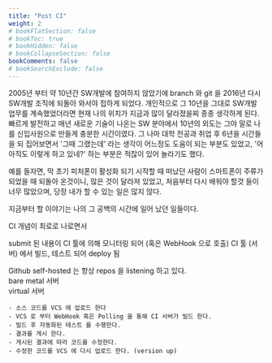 ```yaml
---
title: "Post CI"
weight: 2
# bookFlatSection: false
# bookToc: true
# bookHidden: false
# bookCollapseSection: false
bookComments: false
# bookSearchExclude: false
---
```


2005년 부터 약 10년간 SW개발에 참여하지 않았기에 branch 와 git 을 2016년 다시 SW개발 조직에 되돌아 와서야 접하게 되었다. 개인적으로 그 10년을 그대로 SW개발 업무를 계속했었더라면 현재 나의 위치가 지금과 많이 달라졌을찌 종종 생각하게 된다.  빠르게 발전하고 매년 새로운 기술이 나온는 SW 분야에서 10년의 외도는 그야 말로 나를 신입사원으로 만들게 충분한 시간이였다. 그 나마 대학 전공과 취업 후 6년을 시간들을 되 집어보면서 '그때 그랬는데' 라는 생각이 어느정도 도움이 되는 부분도 있었고, '어 아직도 이렇게 하고 있네?' 하는 부분은 적잖이 있어 놀라기도 했다.  

예를 들자면, 막 초기 피처폰이 활성화 되기 시작할 때 떠났던 사람이 스마트폰이 주류가 되었을 때 되돌아 온것이니, 많은 것이 달라져 있었고, 처음부터 다시 배워야 할것 들이 너무 많았으며, 당장 내가 할 수 있는 일은 많지 않다.  

지금부터 할 이야기는 나의 그 공백의 시간에 일어 났던 일들이다.  

CI 개념이 최로로 나로면서  

submit 된 내용이 CI 툴에 의해 모니터링 되어  (혹은 WebHook 으로 호출)
CI 툴 (서버) 에서 빌드, 테스트 되어 deploy 됨  

Github self-hosted 는 항상 repos 을 listening 하고 있다.  
    bare metal 서버  
    virtual 서버  

    - 소스 코드를 VCS 에 업로드 한다 
    - VCS 로 부터 WebHook 혹은 Polling 을 통해 CI 서버가 빌드 한다. 
    - 빌드 후 자동화된 테스트 를 수행한다. 
    - 결과를 게시 한다. 
    - 게시된 결과에 따라 코드를 수정한다.
    - 수정한 코드를 VCS 에 다시 업로드 한다. (version up)